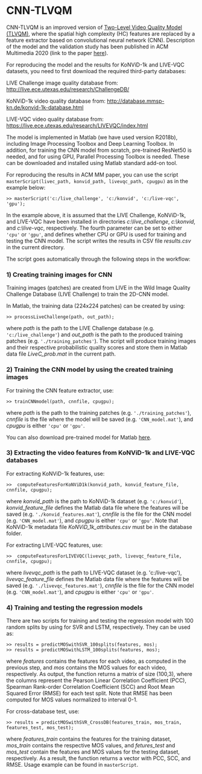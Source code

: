# CNN-TLVQM

CNN-TLVQM is an improved version of [Two-Level Video Quality Model (TLVQM)](https://github.com/jarikorhonen/nr-vqa-consumervideo), where the spatial high complexity (HC) features are replaced by a feature extractor based on convolutional neural network (CNN). Description of the model and the validation study has been published in ACM Multimedia 2020 (link to the paper [here](https://dl.acm.org/doi/10.1145/3394171.3413845)).

For reproducing the model and the results for KoNViD-1k and LIVE-VQC datasets, you need to first download the required third-party databases: 

LIVE Challenge image quality database from: http://live.ece.utexas.edu/research/ChallengeDB/

KoNViD-1k video quality database from: http://database.mmsp-kn.de/konvid-1k-database.html

LIVE-VQC video quality database from: https://live.ece.utexas.edu/research/LIVEVQC/index.html

The model is implemented in Matlab (we have used version R2018b), including Image Processing Toolbox and Deep Learning Toolbox. In addition, for training the CNN model from scratch, pre-trained ResNet50 is needed, and for using GPU, Parallel Processing Toolbox is needed. These can be downloaded and installed using Matlab standard add-on tool.

For reproducing the results in ACM MM paper, you can use the script `masterScript(livec_path, konvid_path, livevqc_path, cpugpu)` as in the example below:

```
>> masterScript('c:/live_challenge', 'c:/konvid', 'c:/live-vqc', 'gpu');
```

In the example above, it is assumed that the LIVE Challenge, KoNViD-1k, and LIVE-VQC have been installed in directories _c:\live_challenge_, _c:\konvid_, and _c:\live-vqc_, respectively. The fourth parameter can be set to either `'cpu'` or `'gpu'`, and defines whether CPU or GPU is used for training and testing the CNN model. The script writes the results in CSV file _results.csv_ in the current directory.

The script goes automatically through the following steps in the workflow: 

### 1) Creating training images for CNN

Training images (patches) are created from LIVE in the Wild Image Quality Challenge Database (LIVE Challenge) to train the 2D-CNN model. 

In Matlab, the training data (224x224 patches) can be created by using:
```
>> processLiveChallenge(path, out_path);
```
where _path_ is the path to the LIVE Challenge database (e.g. `'c:/live_challenge'`) and _out_path_ is the path to the produced training patches (e.g. `'./training_patches'`). The script will produce training images and their respective probabilistic quality scores and store them in Matlab data file _LiveC_prob.mat_ in the current path.


### 2) Training the CNN model by using the created training images 

For training the CNN feature extractor, use:
```
>> trainCNNmodel(path, cnnfile, cpugpu);
```
where _path_ is the path to the training patches (e.g. `'./training_patches'`), _cnnfile_ is the file where the model will be saved (e.g. `'CNN_model.mat'`), and _cpugpu_ is either `'cpu'` or `'gpu'`.

You can also download pre-trained model for Matlab [here](https://mega.nz/file/Tdxi1IAQ#_G6y6UXcOdjPsWaVhVULPcqwMNmh0YW26Jhg-pcC6aY).

### 3) Extracting the video features from KoNViD-1k and LIVE-VQC databases 

For extracting KoNViD-1k features, use:
```
>>  computeFeaturesForKoNViD1k(konvid_path, konvid_feature_file, cnnfile, cpugpu);
```
where _konvid_path_ is the path to KoNViD-1k dataset (e.g. `'c:/konvid'`), _konvid_feature_file_ defines the Matlab data file where the features will be saved (e.g. `'./konvid_features.mat'`), _cnnfile_ is the file for the CNN model (e.g. `'CNN_model.mat'`), and _cpugpu_ is either `'cpu'` or `'gpu'`. Note that KoNViD-1k metadata file _KoNViD_1k_attributes.csv_ must be in the database folder.

For extracting LIVE-VQC features, use:
```
>>  computeFeaturesForLIVEVQC(livevqc_path, livevqc_feature_file, cnnfile, cpugpu);
```
where _livevqc_path_ is the path to LIVE-VQC dataset (e.g. 'c:/live-vqc'), _livevqc_feature_file_ defines the Matlab data file where the features will be saved (e.g. `'./livevqc_features.mat'`), _cnnfile_ is the file for the CNN model (e.g. `'CNN_model.mat'`), and _cpugpu_ is either `'cpu'` or `'gpu'`.

### 4) Training and testing the regression models 

There are two scripts for training and testing the regression model with 100 random splits by using for SVR and LSTM, respectively. They can be used as:
```
>> results = predictMOSwithSVR_100splits(features, mos);
>> results = predictMOSwithLSTM_100splits(features, mos);
```
where _features_ contains the features for each video, as computed in the previous step, and _mos_ contains the MOS values for each video, respectively. As output, the function returns a matrix of size (100,3), where the columns represent the Pearson Linear Correlation Coefficient (PCC), Spearman Rank-order Correlation Coefficient (SCC) and Root Mean Squared Error (RMSE) for each test split. Note that RMSE has been computed for MOS values normalized to interval 0-1.  

For cross-database test, use:
```
>> results = predictMOSwithSVR_CrossDB(features_train, mos_train, features_test, mos_test);
```
where _features_train_ contains the features for the training dataset, _mos_train_ contains the respective MOS values, and _fetures_test_ and _mos_test_ contain the features and MOS values for the testing dataset, respectively. As a result, the function returns a vector with PCC, SCC, and RMSE. Usage example can be found in `masterScript`.

